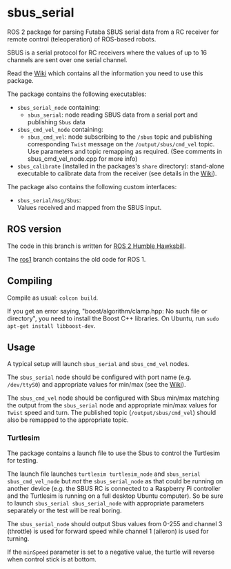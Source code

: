 # sbus_serial

ROS 2 package for parsing Futaba SBUS serial data from a RC receiver for remote control (teleoperation) of ROS-based robots.

SBUS is a serial protocol for RC receivers where the values of up to 16 channels are sent over one serial channel.

Read the [Wiki](https://github.com/jenswilly/sbus_serial/wiki/ROS2) which contains all the information you need to use this package.

The package contains the following executables:

- `sbus_serial_node` containing:
  - `sbus_serial`: node reading SBUS data from a serial port and publishing `Sbus` data
- `sbus_cmd_vel_node` containing:
  - `sbus_cmd_vel`: node subscribing to the `/sbus` topic and publishing corresponding `Twist` message on the `/output/sbus/cmd_vel` topic. Use parameters and topic remapping as required. (See comments in sbus_cmd_vel_node.cpp for more info)
- `sbus_calibrate` (installed in the packages's `share` directory): stand-alone executable to calibrate data from the receiver (see details in the [Wiki](https://github.com/jenswilly/sbus_serial/wiki/ROS2)).

The package also contains the following custom interfaces:

- `sbus_serial/msg/Sbus`:  
  Values received and mapped from the SBUS input.

## ROS version

The code in this branch is written for [ROS 2 Humble Hawksbill](https://docs.ros.org/en/humble/Releases/Release-Humble-Hawksbill.html).

The [ros1](https://github.com/jenswilly/sbus_serial/tree/ros1) branch contains the old code for ROS 1.

## Compiling

Compile as usual: `colcon build`.

If you get an error saying, "boost/algorithm/clamp.hpp: No such file or directory", you need to install the Boost C++ libraries. On Ubuntu, run `sudo apt-get install libboost-dev`.

## Usage

A typical setup will launch `sbus_serial` and `sbus_cmd_vel` nodes.

The `sbus_serial` node should be configured with port name (e.g. `/dev/ttyS0`) and appropriate values for min/max (see the [Wiki](https://github.com/jenswilly/sbus_serial/wiki/ROS2)).

The `sbus_cmd_vel` node should be configured with Sbus min/max matching the output from the `sbus_serial` node
and appropriate min/max values for `Twist` speed and turn. The published topic (`/output/sbus/cmd_vel`) should
also be remapped to the appropriate topic.

### Turtlesim

The package contains a launch file to use the Sbus to control the Turtlesim for testing.

The launch file launches `turtlesim turtlesim_node` and `sbus_serial sbus_cmd_vel_node` but _not_ the `sbus_serial_node` as that could be running on another device (e.g. the SBUS RC is connected to a Raspberry Pi controller and the Turtlesim
is running on a full desktop Ubuntu computer). So be sure to launch `sbus_serial sbus_serial_node` with appropriate parameters separately or the test will be real boring.

The `sbus_serial_node` should output Sbus values from 0-255 and channel 3 (throttle) is used for forward speed while channel 1 (aileron) is used for turning.

If the `minSpeed` parameter is set to a negative value, the turtle will reverse when control stick is at bottom.
